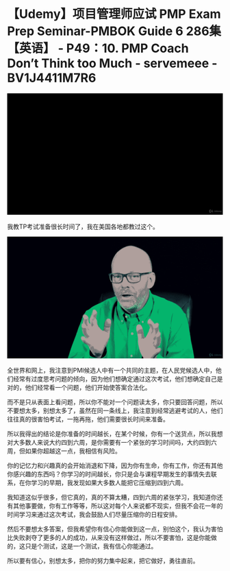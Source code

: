 # 【Udemy】项目管理师应试 PMP Exam Prep Seminar-PMBOK Guide 6  286集【英语】 - P49：10. PMP Coach Don’t Think too Much - servemeee - BV1J4411M7R6

![](img/3eff4ca9ef106c35b5d1afe02c8ab0db_0.png)

我教TP考试准备很长时间了，我在美国各地都教过这个。

![](img/3eff4ca9ef106c35b5d1afe02c8ab0db_2.png)

全世界和网上，我注意到PMI候选人中有一个共同的主题，在人民党候选人中，他们经常有过度思考问题的倾向，因为他们想确定通过这次考试，他们想确定自己是对的，他们经常看一个问题，他们开始使答案合法化。

而不是只从表面上看问题，所以你不能对一个问题读太多，你只要回答问题，所以不要想太多，别想太多了，虽然在同一条线上，我注意到经常逃避考试的人，他们往往真的很害怕考试，一拖再拖，他们需要很长时间来准备。

所以我得出的结论是你准备的时间越长，在某个时候，你有一个送货点，所以我想对大多数人来说大约四到六周，是你需要有一个紧张的学习时间吗，大约四到六周，但如果你超越这一点，我相信有风险。

你的记忆力和兴趣真的会开始消退和下降，因为你有生命，你有工作，你还有其他你感兴趣的东西吗？你学习的时间越长，你只是会与课程早期发生的事情失去联系，在你学习的早期，我发现如果大多数人能把它压缩到四到六周。

我知道这似乎很多，但它真的，真的不算太糟，四到六周的紧张学习，我知道你还有其他事要做，你有工作等等，所以这对每个人来说都不现实，但我不会花一年的时间学习来通过这次考试，我会鼓励人们尽量压缩你的日程安排。

然后不要想太多答案，但我希望你有信心你能做到这一点，别怕这个，我认为害怕比失败剥夺了更多的人的成功，从来没有这样做过，所以不要害怕，这是你能做的，这只是个测试，这是一个测试，我有信心你能通过。

所以要有信心，别想太多，把你的努力集中起来，把它做好，勇往直前。